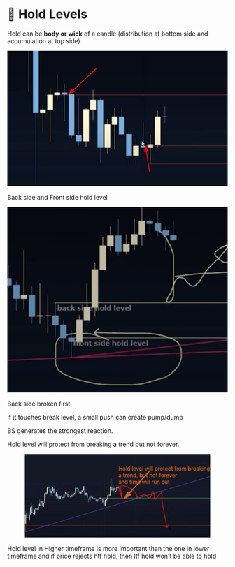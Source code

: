 # 🔗 Hold Levels

Hold can be **body or wick** of a candle (distribution at bottom side and accumulation at top side)

![Untitled](<../../.gitbook/assets/Untitled (3).png>)

Back side and Front side hold level

![Untitled](<../../.gitbook/assets/Untitled (4) (1).png>)

Back side broken first

if it touches break level, a small push can create pump/dump

BS generates the strongest reaction.

Hold level will protect from breaking a trend but not forever.

<figure><img src="../../.gitbook/assets/image (7).png" alt=""><figcaption></figcaption></figure>

Hold level in Higher timeframe is more important than the one in lower timeframe and if price rejects htf hold, then ltf hold won't be able to hold&#x20;

